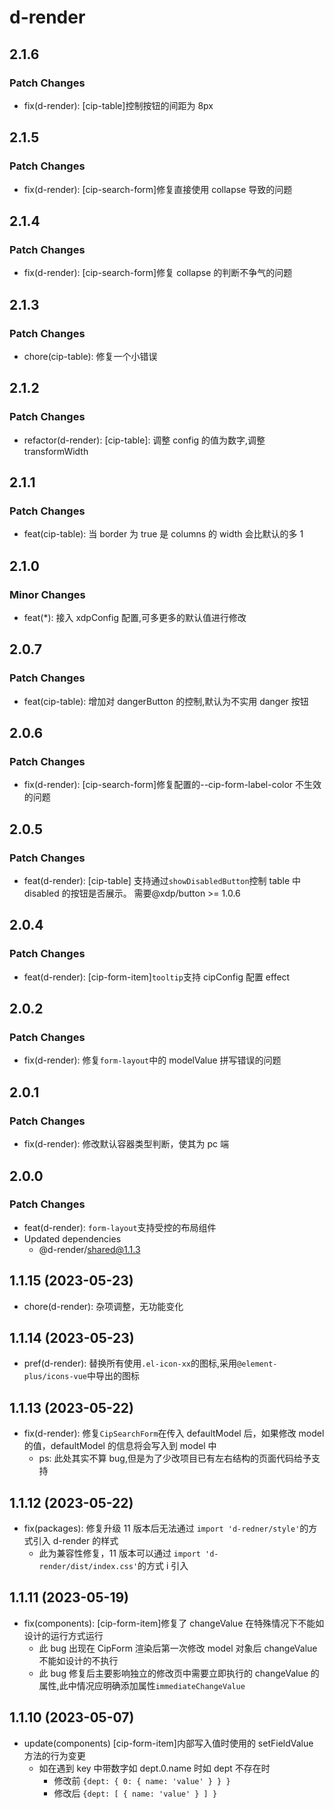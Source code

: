 # d-render

## 2.1.6

### Patch Changes

- fix(d-render): [cip-table]控制按钮的间距为 8px

## 2.1.5

### Patch Changes

- fix(d-render): [cip-search-form]修复直接使用 collapse 导致的问题

## 2.1.4

### Patch Changes

- fix(d-render): [cip-search-form]修复 collapse 的判断不争气的问题

## 2.1.3

### Patch Changes

- chore(cip-table): 修复一个小错误

## 2.1.2

### Patch Changes

- refactor(d-render): [cip-table]: 调整 config 的值为数字,调整 transformWidth

## 2.1.1

### Patch Changes

- feat(cip-table): 当 border 为 true 是 columns 的 width 会比默认的多 1

## 2.1.0

### Minor Changes

- feat(\*): 接入 xdpConfig 配置,可多更多的默认值进行修改

## 2.0.7

### Patch Changes

- feat(cip-table): 增加对 dangerButton 的控制,默认为不实用 danger 按钮

## 2.0.6

### Patch Changes

- fix(d-render): [cip-search-form]修复配置的--cip-form-label-color 不生效的问题

## 2.0.5

### Patch Changes

- feat(d-render): [cip-table] 支持通过`showDisabledButton`控制 table 中 disabled 的按钮是否展示。 需要@xdp/button >= 1.0.6

## 2.0.4

### Patch Changes

- feat(d-render): [cip-form-item]`tooltip`支持 cipConfig 配置 effect

## 2.0.2

### Patch Changes

- fix(d-render): 修复`form-layout`中的 modelValue 拼写错误的问题

## 2.0.1

### Patch Changes

- fix(d-render): 修改默认容器类型判断，使其为 pc 端

## 2.0.0

### Patch Changes

- feat(d-render): `form-layout`支持受控的布局组件
- Updated dependencies
  - @d-render/shared@1.1.3

## 1.1.15 (2023-05-23)

- chore(d-render): 杂项调整，无功能变化

## 1.1.14 (2023-05-23)

- pref(d-render): 替换所有使用`.el-icon-xx`的图标,采用`@element-plus/icons-vue`中导出的图标

## 1.1.13 (2023-05-22)

- fix(d-render): 修复`CipSearchForm`在传入 defaultModel 后，如果修改 model 的值，defaultModel 的信息将会写入到 model 中
  - ps: 此处其实不算 bug,但是为了少改项目已有左右结构的页面代码给予支持

## 1.1.12 (2023-05-22)

- fix(packages): 修复升级 11 版本后无法通过 `import 'd-redner/style'`的方式引入 d-render 的样式
  - 此为兼容性修复，11 版本可以通过 `import 'd-render/dist/index.css'`的方式 i 引入

## 1.1.11 (2023-05-19)

- fix(components): [cip-form-item]修复了 changeValue 在特殊情况下不能如设计的运行方式运行
  - 此 bug 出现在 CipForm 渲染后第一次修改 model 对象后 changeValue 不能如设计的不执行
  - 此 bug 修复后主要影响独立的修改页中需要立即执行的 changeValue 的属性,此中情况应明确添加属性`immediateChangeValue`

## 1.1.10 (2023-05-07)

- update(components) [cip-form-item]内部写入值时使用的 setFieldValue 方法的行为变更
  - 如在遇到 key 中带数字如 dept.0.name 时如 dept 不存在时
    - 修改前 `{dept: { 0: { name: 'value' } } }`
    - 修改后 `{dept: [ { name: 'value' } ] }`
